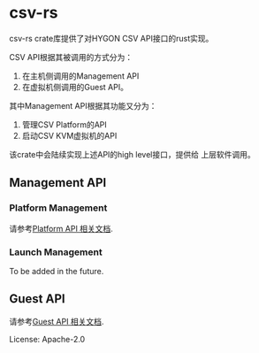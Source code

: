 # csv-rs

csv-rs crate库提供了对HYGON CSV API接口的rust实现。

CSV API根据其被调用的方式分为：
1. 在主机侧调用的Management API
2. 在虚拟机侧调用的Guest API。

其中Management API根据其功能又分为：
1. 管理CSV Platform的API
2. 启动CSV KVM虚拟机的API

该crate中会陆续实现上述API的high level接口，提供给
上层软件调用。

## Management API
### Platform Management
请参考[Platform API 相关文档](docs/platform/README.md).
### Launch Management
To be added in the future.
## Guest API
请参考[Guest API 相关文档](docs/guest/README.md).

License: Apache-2.0